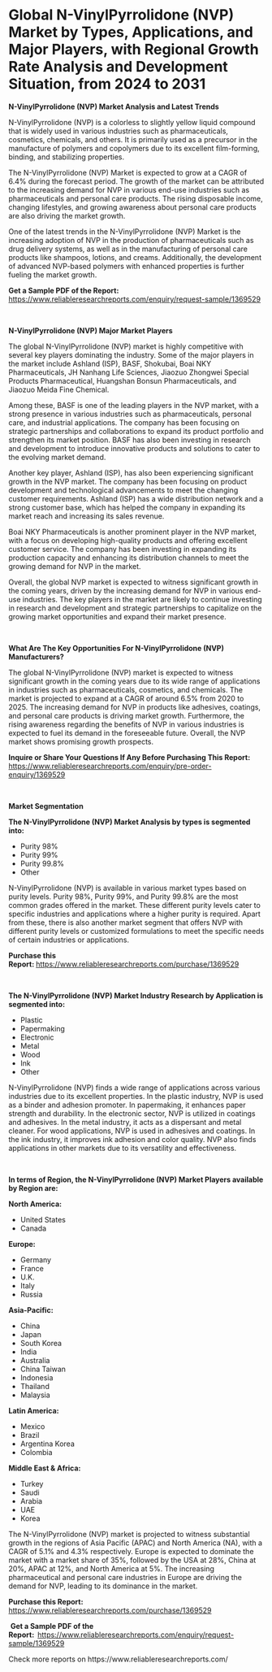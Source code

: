 <p><h1>Global N-VinylPyrrolidone (NVP) Market by Types, Applications, and Major Players, with Regional Growth Rate Analysis and Development Situation, from 2024 to 2031</h1></p><p><strong>N-VinylPyrrolidone (NVP) Market Analysis and Latest Trends</strong></p>
<p><p>N-VinylPyrrolidone (NVP) is a colorless to slightly yellow liquid compound that is widely used in various industries such as pharmaceuticals, cosmetics, chemicals, and others. It is primarily used as a precursor in the manufacture of polymers and copolymers due to its excellent film-forming, binding, and stabilizing properties.</p><p>The N-VinylPyrrolidone (NVP) Market is expected to grow at a CAGR of 6.4% during the forecast period. The growth of the market can be attributed to the increasing demand for NVP in various end-use industries such as pharmaceuticals and personal care products. The rising disposable income, changing lifestyles, and growing awareness about personal care products are also driving the market growth.</p><p>One of the latest trends in the N-VinylPyrrolidone (NVP) Market is the increasing adoption of NVP in the production of pharmaceuticals such as drug delivery systems, as well as in the manufacturing of personal care products like shampoos, lotions, and creams. Additionally, the development of advanced NVP-based polymers with enhanced properties is further fueling the market growth.</p></p>
<p><strong>Get a Sample PDF of the Report:&nbsp;</strong> <a href="https://www.reliableresearchreports.com/enquiry/request-sample/1369529">https://www.reliableresearchreports.com/enquiry/request-sample/1369529</a></p>
<p>&nbsp;</p>
<p><strong>N-VinylPyrrolidone (NVP) Major Market Players</strong></p>
<p><p>The global N-VinylPyrrolidone (NVP) market is highly competitive with several key players dominating the industry. Some of the major players in the market include Ashland (ISP), BASF, Shokubai, Boai NKY Pharmaceuticals, JH Nanhang Life Sciences, Jiaozuo Zhongwei Special Products Pharmaceutical, Huangshan Bonsun Pharmaceuticals, and Jiaozuo Meida Fine Chemical.</p><p>Among these, BASF is one of the leading players in the NVP market, with a strong presence in various industries such as pharmaceuticals, personal care, and industrial applications. The company has been focusing on strategic partnerships and collaborations to expand its product portfolio and strengthen its market position. BASF has also been investing in research and development to introduce innovative products and solutions to cater to the evolving market demand.</p><p>Another key player, Ashland (ISP), has also been experiencing significant growth in the NVP market. The company has been focusing on product development and technological advancements to meet the changing customer requirements. Ashland (ISP) has a wide distribution network and a strong customer base, which has helped the company in expanding its market reach and increasing its sales revenue.</p><p>Boai NKY Pharmaceuticals is another prominent player in the NVP market, with a focus on developing high-quality products and offering excellent customer service. The company has been investing in expanding its production capacity and enhancing its distribution channels to meet the growing demand for NVP in the market.</p><p>Overall, the global NVP market is expected to witness significant growth in the coming years, driven by the increasing demand for NVP in various end-use industries. The key players in the market are likely to continue investing in research and development and strategic partnerships to capitalize on the growing market opportunities and expand their market presence.</p></p>
<p>&nbsp;</p>
<p><strong>What Are The Key Opportunities For N-VinylPyrrolidone (NVP) Manufacturers?</strong></p>
<p><p>The global N-VinylPyrrolidone (NVP) market is expected to witness significant growth in the coming years due to its wide range of applications in industries such as pharmaceuticals, cosmetics, and chemicals. The market is projected to expand at a CAGR of around 6.5% from 2020 to 2025. The increasing demand for NVP in products like adhesives, coatings, and personal care products is driving market growth. Furthermore, the rising awareness regarding the benefits of NVP in various industries is expected to fuel its demand in the foreseeable future. Overall, the NVP market shows promising growth prospects.</p></p>
<p><strong>Inquire or Share Your Questions If Any Before Purchasing This Report:</strong> <a href="https://www.reliableresearchreports.com/enquiry/pre-order-enquiry/1369529">https://www.reliableresearchreports.com/enquiry/pre-order-enquiry/1369529</a></p>
<p>&nbsp;</p>
<p><strong>Market Segmentation</strong></p>
<p><strong>The N-VinylPyrrolidone (NVP) Market Analysis by types is segmented into:</strong></p>
<p><ul><li>Purity 98%</li><li>Purity 99%</li><li>Purity 99.8%</li><li>Other</li></ul></p>
<p><p>N-VinylPyrrolidone (NVP) is available in various market types based on purity levels. Purity 98%, Purity 99%, and Purity 99.8% are the most common grades offered in the market. These different purity levels cater to specific industries and applications where a higher purity is required. Apart from these, there is also another market segment that offers NVP with different purity levels or customized formulations to meet the specific needs of certain industries or applications.</p></p>
<p><strong>Purchase this Report:&nbsp;</strong><a href="https://www.reliableresearchreports.com/purchase/1369529">https://www.reliableresearchreports.com/purchase/1369529</a></p>
<p>&nbsp;</p>
<p><strong>The N-VinylPyrrolidone (NVP) Market Industry Research by Application is segmented into:</strong></p>
<p><ul><li>Plastic</li><li>Papermaking</li><li>Electronic</li><li>Metal</li><li>Wood</li><li>Ink</li><li>Other</li></ul></p>
<p><p>N-VinylPyrrolidone (NVP) finds a wide range of applications across various industries due to its excellent properties. In the plastic industry, NVP is used as a binder and adhesion promoter. In papermaking, it enhances paper strength and durability. In the electronic sector, NVP is utilized in coatings and adhesives. In the metal industry, it acts as a dispersant and metal cleaner. For wood applications, NVP is used in adhesives and coatings. In the ink industry, it improves ink adhesion and color quality. NVP also finds applications in other markets due to its versatility and effectiveness.</p></p>
<p>&nbsp;</p>
<p><strong>In terms of Region, the N-VinylPyrrolidone (NVP) Market Players available by Region are:</strong></p>
<p>
    <p> <strong> North America: </strong>
        <ul>
            <li>United States</li>
            <li>Canada</li>
        </ul>
        </p> 
    <p> <strong> Europe: </strong>
        <ul>
            <li>Germany</li>
            <li>France</li>
            <li>U.K.</li>
            <li>Italy</li>
            <li>Russia</li>
        </ul>
        </p> 
    <p> <strong> Asia-Pacific: </strong>
        <ul>
            <li>China</li>
            <li>Japan</li>
            <li>South Korea</li>
            <li>India</li>
            <li>Australia</li>
            <li>China Taiwan</li>
            <li>Indonesia</li>
            <li>Thailand</li>
            <li>Malaysia</li>
        </ul>
        </p> 
    <p> <strong> Latin America: </strong>
        <ul>
            <li>Mexico</li>
            <li>Brazil</li>
            <li>Argentina Korea</li>
            <li>Colombia</li>
        </ul>
        </p> 
    <p> <strong> Middle East & Africa: </strong>
        <ul>
            <li>Turkey</li>
            <li>Saudi</li>
            <li>Arabia</li>
            <li>UAE</li>
            <li>Korea</li>
        </ul>
    </p>
    </p>
<p><p>The N-VinylPyrrolidone (NVP) market is projected to witness substantial growth in the regions of Asia Pacific (APAC) and North America (NA), with a CAGR of 5.1% and 4.3% respectively. Europe is expected to dominate the market with a market share of 35%, followed by the USA at 28%, China at 20%, APAC at 12%, and North America at 5%. The increasing pharmaceutical and personal care industries in Europe are driving the demand for NVP, leading to its dominance in the market.</p></p>
<p><strong>Purchase this Report: </strong><a href="https://www.reliableresearchreports.com/purchase/1369529">https://www.reliableresearchreports.com/purchase/1369529</a></p>
<p>&nbsp;<strong>Get a Sample PDF of the Report:&nbsp;&nbsp;</strong><a href="https://www.reliableresearchreports.com/enquiry/request-sample/1369529">https://www.reliableresearchreports.com/enquiry/request-sample/1369529</a></p>
<p><strong></strong></p>
<p>Check more reports on https://www.reliableresearchreports.com/</p>